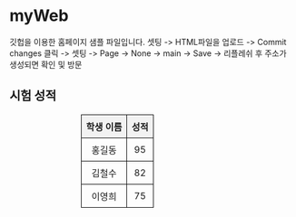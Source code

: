 # myWeb
깃헙을 이용한 홈페이지 샘플 파일입니다.
셋팅 -> HTML파일을 업로드 -> Commit changes 클릭 -> 셋팅 -> 
Page -> None -> main -> Save -> 리플레쉬 후 주소가 생성되면 확인 및 방문
<!DOCTYPE html>
<html lang="en">
<head>
    <meta charset="UTF-8">
    <meta name="viewport" content="width=device-width, initial-scale=1.0">
    <title>시험 성적 확인</title>
    <style>
        table {
            width: 50%;
            border-collapse: collapse;
            margin: 20px auto;
        }
        th, td {
            border: 1px solid black;
            padding: 8px;
            text-align: center;
        }
        th {
            background-color: #f2f2f2;
        }
    </style>
</head>
<body>

<h2>시험 성적</h2>

<table>
    <thead>
        <tr>
            <th>학생 이름</th>
            <th>성적</th>
        </tr>
    </thead>
    <tbody>
        <tr>
            <td>홍길동</td>
            <td>95</td>
        </tr>
        <tr>
            <td>김철수</td>
            <td>82</td>
        </tr>
        <tr>
            <td>이영희</td>
            <td>75</td>
        </tr>
    </tbody>
</table>

</body>
</html>
